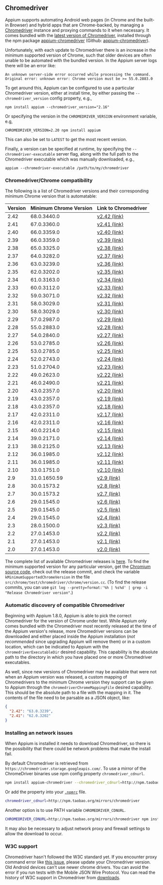 ## Chromedriver

Appium supports automating Android web pages (in Chrome and the built-in Browser) and
hybrid apps that are Chrome-backed, by managing a [Chromedriver](https://sites.google.com/a/chromium.org/chromedriver/)
instance and proxying commands to it when necessary. It comes bundled with the
[latest version of Chromedriver](https://chromedriver.storage.googleapis.com/LATEST_RELEASE), installed through the
npm package [appium-chromedriver](https://www.npmjs.com/package/appium-chromedriver)
(Github: [appium-chromedriver](https://github.com/appium/appium-chromedriver)).

Unfortunately, with each update to Chromedriver there is an increase in the minimum
supported version of Chrome, such that older devices are often unable to be automated
with the bundled version. In the Appium server logs there will be an error like:
```
An unknown server-side error occurred while processing the command.
Original error: unknown error: Chrome version must be >= 55.0.2883.0
```

To get around this, Appium can be configured to use a particular Chromedriver
version, either at install time, by either passing the `--chromedriver_version`
config property, e.g.,
```
npm install appium --chromedriver_version="2.16"
```
Or specifying the version in the `CHROMEDRIVER_VERSION` environment variable,
e.g,
```
CHROMEDRIVER_VERSION=2.20 npm install appium
```
This can also be set to `LATEST` to get the most recent version.

Finally, a version can be specified at runtime, by specifying the
`--chromedriver-executable` server flag, along with the full path to the
Chromedriver executable which was manually downloaded, e.g.,
```
appium --chromedriver-executable /path/to/my/chromedriver
```

### Chromedriver/Chrome compatibility

The following is a list of Chromedriver versions and their corresponding minimum
Chrome version that is automatable:

| Version | Minimum Chrome Version | Link to Chromedriver                                                              |
|---------|------------------------|-----------------------------------------------------------------------------------|
| 2.42    | 68.0.3440.0            | [v2.42 (link)](https://chromedriver.storage.googleapis.com/index.html?path=2.42/) |
| 2.41    | 67.0.3360.0            | [v2.41 (link)](https://chromedriver.storage.googleapis.com/index.html?path=2.41/) |
| 2.40    | 66.0.3359.0            | [v2.40 (link)](https://chromedriver.storage.googleapis.com/index.html?path=2.40/) |
| 2.39    | 66.0.3359.0            | [v2.39 (link)](https://chromedriver.storage.googleapis.com/index.html?path=2.39/) |
| 2.38    | 65.0.3325.0            | [v2.38 (link)](https://chromedriver.storage.googleapis.com/index.html?path=2.38/) |
| 2.37    | 64.0.3282.0            | [v2.37 (link)](https://chromedriver.storage.googleapis.com/index.html?path=2.37/) |
| 2.36    | 63.0.3239.0            | [v2.36 (link)](https://chromedriver.storage.googleapis.com/index.html?path=2.36/) |
| 2.35    | 62.0.3202.0            | [v2.35 (link)](https://chromedriver.storage.googleapis.com/index.html?path=2.35/) |
| 2.34    | 61.0.3163.0            | [v2.34 (link)](https://chromedriver.storage.googleapis.com/index.html?path=2.34/) |
| 2.33    | 60.0.3112.0            | [v2.33 (link)](https://chromedriver.storage.googleapis.com/index.html?path=2.33/) |
| 2.32    | 59.0.3071.0            | [v2.32 (link)](https://chromedriver.storage.googleapis.com/index.html?path=2.32/) |
| 2.31    | 58.0.3029.0            | [v2.31 (link)](https://chromedriver.storage.googleapis.com/index.html?path=2.31/) |
| 2.30    | 58.0.3029.0            | [v2.30 (link)](https://chromedriver.storage.googleapis.com/index.html?path=2.30/) |
| 2.29    | 57.0.2987.0            | [v2.29 (link)](https://chromedriver.storage.googleapis.com/index.html?path=2.29/) |
| 2.28    | 55.0.2883.0            | [v2.28 (link)](https://chromedriver.storage.googleapis.com/index.html?path=2.28/) |
| 2.27    | 54.0.2840.0            | [v2.27 (link)](https://chromedriver.storage.googleapis.com/index.html?path=2.27/) |
| 2.26    | 53.0.2785.0            | [v2.26 (link)](https://chromedriver.storage.googleapis.com/index.html?path=2.26/) |
| 2.25    | 53.0.2785.0            | [v2.25 (link)](https://chromedriver.storage.googleapis.com/index.html?path=2.25/) |
| 2.24    | 52.0.2743.0            | [v2.24 (link)](https://chromedriver.storage.googleapis.com/index.html?path=2.24/) |
| 2.23    | 51.0.2704.0            | [v2.23 (link)](https://chromedriver.storage.googleapis.com/index.html?path=2.23/) |
| 2.22    | 49.0.2623.0            | [v2.22 (link)](https://chromedriver.storage.googleapis.com/index.html?path=2.22/) |
| 2.21    | 46.0.2490.0            | [v2.21 (link)](https://chromedriver.storage.googleapis.com/index.html?path=2.21/) |
| 2.20    | 43.0.2357.0            | [v2.20 (link)](https://chromedriver.storage.googleapis.com/index.html?path=2.20/) |
| 2.19    | 43.0.2357.0            | [v2.19 (link)](https://chromedriver.storage.googleapis.com/index.html?path=2.19/) |
| 2.18    | 43.0.2357.0            | [v2.18 (link)](https://chromedriver.storage.googleapis.com/index.html?path=2.18/) |
| 2.17    | 42.0.2311.0            | [v2.17 (link)](https://chromedriver.storage.googleapis.com/index.html?path=2.17/) |
| 2.16    | 42.0.2311.0            | [v2.16 (link)](https://chromedriver.storage.googleapis.com/index.html?path=2.16/) |
| 2.15    | 40.0.2214.0            | [v2.15 (link)](https://chromedriver.storage.googleapis.com/index.html?path=2.15/) |
| 2.14    | 39.0.2171.0            | [v2.14 (link)](https://chromedriver.storage.googleapis.com/index.html?path=2.14/) |
| 2.13    | 38.0.2125.0            | [v2.13 (link)](https://chromedriver.storage.googleapis.com/index.html?path=2.13/) |
| 2.12    | 36.0.1985.0            | [v2.12 (link)](https://chromedriver.storage.googleapis.com/index.html?path=2.12/) |
| 2.11    | 36.0.1985.0            | [v2.11 (link)](https://chromedriver.storage.googleapis.com/index.html?path=2.11/) |
| 2.10    | 33.0.1751.0            | [v2.10 (link)](https://chromedriver.storage.googleapis.com/index.html?path=2.10/) |
| 2.9     | 31.0.1650.59           | [v2.9 (link)](https://chromedriver.storage.googleapis.com/index.html?path=2.9/)   |
| 2.8     | 30.0.1573.2            | [v2.8 (link)](https://chromedriver.storage.googleapis.com/index.html?path=2.8/)   |
| 2.7     | 30.0.1573.2            | [v2.7 (link)](https://chromedriver.storage.googleapis.com/index.html?path=2.7/)   |
| 2.6     | 29.0.1545.0            | [v2.6 (link)](https://chromedriver.storage.googleapis.com/index.html?path=2.6/)   |
| 2.5     | 29.0.1545.0            | [v2.5 (link)](https://chromedriver.storage.googleapis.com/index.html?path=2.5/)   |
| 2.4     | 29.0.1545.0            | [v2.4 (link)](https://chromedriver.storage.googleapis.com/index.html?path=2.4/)   |
| 2.3     | 28.0.1500.0            | [v2.3 (link)](https://chromedriver.storage.googleapis.com/index.html?path=2.3/)   |
| 2.2     | 27.0.1453.0            | [v2.2 (link)](https://chromedriver.storage.googleapis.com/index.html?path=2.2/)   |
| 2.1     | 27.0.1453.0            | [v2.1 (link)](https://chromedriver.storage.googleapis.com/index.html?path=2.1/)   |
| 2.0     | 27.0.1453.0            | [v2.0 (link)](https://chromedriver.storage.googleapis.com/index.html?path=2.0/)   |

The complete list of available Chromedriver releases is [here](https://chromedriver.storage.googleapis.com/index.html). To find
the minimum supported version for any particular version, get the [Chromium](https://www.chromium.org/Home)
[source code](https://chromium.googlesource.com/chromium/src/+/master/docs/get_the_code.md),
check out the release commit, and check the variable `kMinimumSupportedChromeVersion`
in the file `src/chrome/test/chromedriver/chrome/version.cc`. (To find the
release commits, you can use `git log --pretty=format:'%h | %s%d' | grep -i "Release Chromedriver version"`.)

### Automatic discovery of compatible Chromedriver

Beginning with Appium 1.8.0, Appium is able to pick the correct Chromedriver for the
version of Chrome under test. While Appium only comes bundled with the Chromedriver
most recently released at the time of the Appium version's release, more Chromedriver
versions can be downloaded and either placed inside the Appium installation (_not
  recommended_ since upgrading Appium will remove them) or in a custom location,
which can be indicated to Appium with the `chromedriverExecutableDir` desired
capability. This capability is the absolute path to the directory in which you have
placed one or more Chromedriver executables.

As well, since new versions of Chromedriver may be available that were not when
an Appium version was released, a custom mapping of Chromedrivers to the minimum
Chrome version they support can be given to Appium through the `chromedriverChromeMappingFile`
desired capability. This should be the absolute path to a file with the mapping
in it. The contents of the file need to be parsable as a JSON object, like:
```JSON
{
  "2.42": "63.0.3239",
  "2.41": "62.0.3202"
}
```

### Installing an network issues

When Appium is installed it needs to download Chromedriver, so there is the possibility
that there could be network problems that make the install fail.

By default Chromedriver is retrieved from `https://chromedriver.storage.googleapis.com/`.
To use a mirror of the ChromeDriver binaries use npm config property `chromedriver_cdnurl`.

```bash
npm install appium-chromedriver --chromedriver_cdnurl=http://npm.taobao.org/mirrors/chromedriver
```

Or add the property into your [`.npmrc`](https://docs.npmjs.com/files/npmrc) file.

```bash
chromedriver_cdnurl=http://npm.taobao.org/mirrors/chromedriver
```

Another option is to use PATH variable `CHROMEDRIVER_CDNURL`.

```bash
CHROMEDRIVER_CDNURL=http://npm.taobao.org/mirrors/chromedriver npm install appium-chromedriver
```

It may also be necessary to adjust network proxy and firewall settings to allow
the download to occur.

### W3C support
Chromedriver hasn't followed the W3C standard yet. If you encounter proxy command error like [this issue](https://github.com/appium/python-client/issues/234), please update your Chromedriver version.
Old Android devices can't use newer chrome drivers. You can avoid the error if you run tests with the Mobile JSON Wire Protocol.
You can read the history of W3C support in Chromedriver from [downloads](https://sites.google.com/a/chromium.org/chromedriver/downloads).
